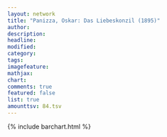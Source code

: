 ```yaml
---
layout: network
title: "Panizza, Oskar: Das Liebeskonzil (1895)"
author:
description:
headline:
modified:
category:
tags:
imagefeature: 
mathjax: 
chart: 
comments: true
featured: false
list: true
amounttsv: 84.tsv
---
```

{% include barchart.html %}
